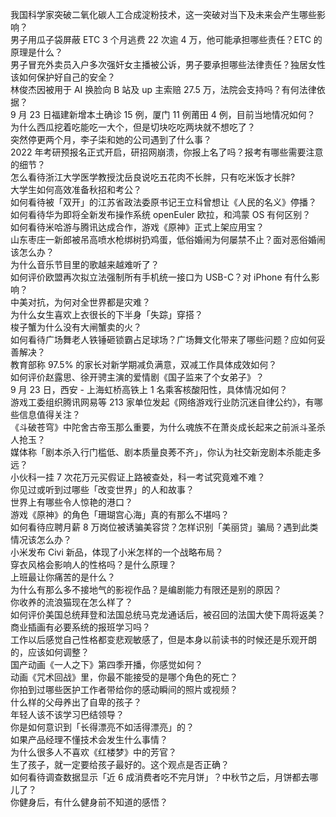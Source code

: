 我国科学家突破二氧化碳人工合成淀粉技术，这一突破对当下及未来会产生哪些影响？  
男子用瓜子袋屏蔽 ETC 3 个月逃费 22 次逾 4 万，他可能承担哪些责任？ETC 的原理是什么？  
男子冒充外卖员入户多次强奸女主播被公诉，男子要承担哪些法律责任？独居女性该如何保护好自己的安全？  
林俊杰因被用于 AI 换脸向 B 站及 up 主索赔 27.5 万，法院会支持吗？有何法律依据？  
9 月 23 日福建新增本土确诊 15 例，厦门 11 例莆田 4 例，目前当地情况如何？  
为什么西瓜挖着吃能吃一大个，但是切块吃吃两块就不想吃了？  
突然停更两个月，李子柒和她的公司遇到了什么事？  
2022 年考研预报名正式开启，研招网崩溃，你报上名了吗？报考有哪些需要注意的细节？  
怎么看待浙江大学医学教授沈岳良说吃五花肉不长胖，只有吃米饭才长胖?  
大学生如何高效准备秋招和考公？  
如何看待被「双开」的江苏省政法委原书记王立科曾想让《人民的名义》停播？  
如何看待华为即将全新发布操作系统 openEuler 欧拉，和鸿蒙 OS 有何区别？  
如何看待米哈游与腾讯达成合作，游戏《原神》正式上架应用宝？  
山东枣庄一新郎被吊高喷水枪绑树扔鸡蛋，低俗婚闹为何屡禁不止？面对恶俗婚闹该怎么办？  
为什么音乐节目里的歌越来越难听了？  
如何评价欧盟再次拟立法强制所有手机统一接口为 USB-C？对 iPhone 有什么影响？  
中美对抗，为何对全世界都是灾难？  
为什么女生喜欢上衣很长的下半身「失踪」穿搭？  
梭子蟹为什么没有大闸蟹卖的火？  
如何看待广场舞老人铁锤砸锁霸占足球场？广场舞文化带来了哪些问题？应如何妥善解决？  
教育部称 97.5% 的家长对新学期减负满意，双减工作具体成效如何？  
如何评价赵露思、徐开骋主演的爱情剧《国子监来了个女弟子》？  
9 月 23 日，西安 - 上海虹桥高铁上 1 名乘客核酸阳性，具体情况如何？  
游戏工委组织腾讯网易等 213 家单位发起《网络游戏行业防沉迷自律公约》，有哪些信息值得关注？  
《斗破苍穹》中陀舍古帝玉那么重要，为什么魂族不在萧炎成长起来之前派斗圣杀人抢玉？  
媒体称「剧本杀入行门槛低、剧本质量良莠不齐」，你认为社交新宠剧本杀能走多远？  
小伙科一挂 7 次花万元买假证上路被查处，科一考试究竟难不难？  
你见过或听到过哪些「改变世界」的人和故事？  
世界上有哪些令人惊艳的港口？  
游戏《原神》的角色「珊瑚宫心海」真的有那么不堪吗？  
如何看待应聘月薪 8 万岗位被诱骗美容贷？怎样识别「美丽贷」骗局？遇到此类情况该怎么办？  
小米发布 Civi 新品，体现了小米怎样的一个战略布局？  
穿衣风格会影响人的性格吗？是什么原理？  
上班最让你痛苦的是什么？  
为什么有那么多不接地气的影视作品？是编剧能力有限还是别的原因？  
你收养的流浪猫现在怎么样了？  
如何评价美国总统拜登和法国总统马克龙通话后，被召回的法国大使下周将返美？  
商业插画有必要系统的报班学习吗？  
工作以后感觉自己性格都变悲观敏感了，但是本身以前读书的时候还是乐观开朗的，应该如何调整？  
国产动画《一人之下》第四季开播，你感觉如何？  
动画《咒术回战》里，你最不能接受的是哪个角色的死亡？  
你拍到过哪些医护工作者带给你的感动瞬间的照片或视频？  
什么样的父母养出了自卑的孩子？  
年轻人该不该学习巴结领导？  
你是如何意识到「长得漂亮不如活得漂亮」的？  
如果产品经理不懂技术会发生什么事情？  
为什么很多人不喜欢《红楼梦》中的芳官？  
生了孩子，就一定要给孩子最好的。这个观点是否正确？  
如何看待调查数据显示「近 6 成消费者吃不完月饼」？中秋节之后，月饼都去哪儿了？  
你健身后，有什么健身前不知道的感悟？  
